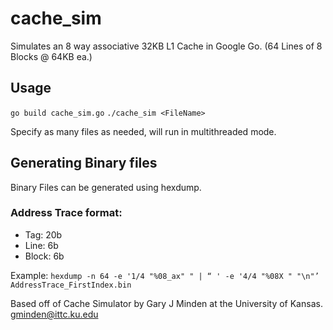 # cache_sim

Simulates an 8 way associative 32KB L1 Cache in Google Go. (64 Lines of 8 Blocks @ 64KB ea.)

## Usage 
`go build cache_sim.go`
`./cache_sim <FileName>`

Specify as many files as needed, will run in multithreaded mode.

## Generating Binary files

Binary Files can be generated using hexdump.

### Address Trace format: 
* Tag: 20b
* Line: 6b
* Block: 6b

Example:
`hexdump -n 64 -e '1/4 "%08_ax" " | “ ' -e '4/4 "%08X " "\n"’  AddressTrace_FirstIndex.bin`


Based off of Cache Simulator by Gary J Minden at the University of Kansas. <gminden@ittc.ku.edu>